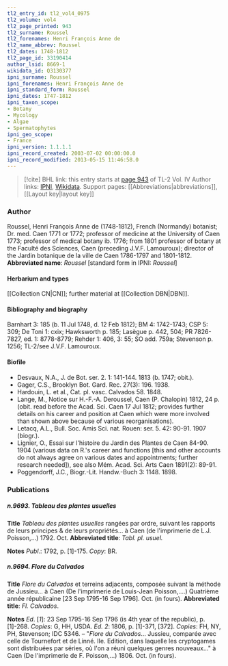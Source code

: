 ```yaml
---
tl2_entry_id: tl2_vol4_0975
tl2_volume: vol4
tl2_page_printed: 943
tl2_surname: Roussel
tl2_forenames: Henri François Anne de
tl2_name_abbrev: Roussel
tl2_dates: 1748-1812
tl2_page_id: 33190414
author_lsid: 8669-1
wikidata_id: Q3130377
ipni_surname: Roussel
ipni_forenames: Henri François Anne de
ipni_standard_form: Roussel
ipni_dates: 1747-1812
ipni_taxon_scope: 
- Botany
- Mycology
- Algae
- Spermatophytes
ipni_geo_scope: 
- France
ipni_version: 1.1.1.1
ipni_record_created: 2003-07-02 00:00:00.0
ipni_record_modified: 2013-05-15 11:46:58.0
---
```


> [!cite] BHL link: this entry starts at [page 943](https://www.biodiversitylibrary.org/page/33190414) of TL-2 Vol. IV
> Author links: [IPNI](https://www.ipni.org/a/8669-1), [Wikidata](https://www.wikidata.org/wiki/Q3130377). Support pages: [[Abbreviations|abbreviations]], [[Layout key|layout key]]

### Author

Roussel, Henri François Anne de (1748-1812), French (Normandy) botanist; Dr. med. Caen 1771 or 1772; professor of medicine at the University of Caen 1773; professor of medical botany ib. 1776; from 1801 professor of botany at the Faculté des Sciences, Caen (preceding J.V.F. Lamouroux); director of the Jardin botanique de la ville de Caen 1786-1797 and 1801-1812. 
**Abbreviated name**: *Roussel* \[standard form in IPNI: *Roussel*\]

#### Herbarium and types

[[Collection CN|CN]]; further material at [[Collection DBN|DBN]].

#### Bibliography and biography

Barnhart 3: 185 (b. 11 Jul 1748, d. 12 Feb 1812); BM 4: 1742-1743; CSP 5: 309; De Toni 1: cxix; Hawksworth p. 185; Lasègue p. 442, 504; PR 7826-7827, ed. 1: 8778-8779; Rehder 1: 406, 3: 55; SO add. 759a; Stevenson p. 1256; TL-2/see J.V.F. Lamouroux.

#### Biofile

- Desvaux, N.A., J. de Bot. ser. 2. 1: 141-144. 1813 (b. 1747; obit.).
- Gager, C.S., Brooklyn Bot. Gard. Rec. 27(3): 196. 1938.
- Hardouin, L. et al., Cat. pl. vasc. Calvados 58. 1848.
- Lange, M., Notice sur H.-F.-A. Deroussel, Caen (P. Chalopin) 1812, 24 p. (obit. read before the Acad. Sci. Caen 17 Jul 1812; provides further details on his career and position at Caen which were more involved than shown above because of various reorganisations).
- Letacq, A.L., Bull. Soc. Amis Sci. nat. Rouen: ser. 5. 42: 90-91. 1907 (biogr.).
- Lignier, O., Essai sur l'histoire du Jardin des Plantes de Caen 84-90. 1904 (various data on R.'s career and functions \[this and other accounts do not always agree on various dates and appointments; further research needed\]), see also Mém. Acad. Sci. Arts Caen 1891(2): 89-91.
- Poggendorff, J.C., Biogr.-Lit. Handw.-Buch 3: 1148. 1898.

### Publications

##### n.9693. Tableau des plantes usuelles

**Title**
*Tableau des plantes usuelles* rangées par ordre, suivant les rapports de leurs principes & de leurs propriétés... à Caen (de l'imprimerie de L.J. Poisson,...) 1792. Oct.
**Abbreviated title**: *Tabl. pl. usuel.*

**Notes**
*Publ*.: 1792, p. \[1\]-175. *Copy*: BR.

##### n.9694. Flore du Calvados

**Title**
*Flore du Calvados* et terreins adjacents, composée suivant la méthode de Jussieu... à Caen (De l'imprimerie de Louis-Jean Poisson,....) Quatrième année républicaine \[23 Sep 1795-16 Sep 1796\]. Oct. (in fours).
**Abbreviated title**: *Fl. Calvados*.

**Notes**
*Ed*. \[*1*\]: 23 Sep 1795-16 Sep 1796 (is 4th year of the republic), p. \[1\]-268. *Copies*: G, HH, USDA.
*Ed. 2*: 1806, p. \[1\]-371, \[372\]. *Copies*: FH, NY, PH, Stevenson; IDC 5346. – "*Flore du Calvados*... Jussieu, comparée avec celle de Tournefort et de Linné. IIe. Edition, dans laquelle les cryptogames sont distribuées par séries, où l'on a réuni quelques genres nouveaux..." à Caen (De l'imprimerie de F. Poisson,...) 1806. Oct. (in fours).

